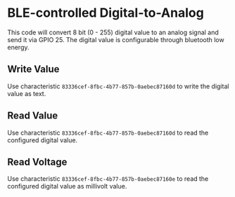 # BLE-controlled Digital-to-Analog

This code will convert 8 bit (0 - 255) digital value to an analog signal and send it via GPIO 25.
The digital value is configurable through bluetooth low energy.

## Write Value

Use characteristic `83336cef-8fbc-4b77-857b-0aebec87160d` to write the digital value as text.

## Read Value

Use characteristic `83336cef-8fbc-4b77-857b-0aebec87160d` to read the configured digital value.

## Read Voltage

Use characteristic `83336cef-8fbc-4b77-857b-0aebec87160e` to read the configured digital value as millivolt value.
